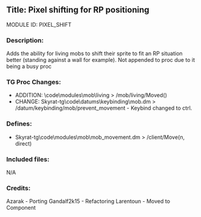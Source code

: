 ## Title: Pixel shifting for RP positioning

MODULE ID: PIXEL_SHIFT

### Description:

Adds the ability for living mobs to shift their sprite to fit an RP situation better (standing against a wall for example). Not appended to proc due to it being a busy proc

### TG Proc Changes:

 - ADDITION: \code\modules\mob\living > /mob/living/Moved()
 - CHANGE: Skyrat-tg\code\datums\keybinding\mob.dm > /datum/keybinding/mob/prevent_movement - Keybind changed to ctrl.

### Defines:

 - Skyrat-tg\code\modules\mob\mob_movement.dm > /client/Move(n, direct)

### Included files:

N/A

### Credits:

Azarak - Porting
Gandalf2k15 - Refactoring
Larentoun - Moved to Component
